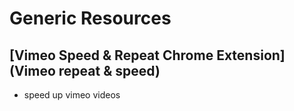 # Generic Resources

## [Vimeo Speed & Repeat Chrome Extension](Vimeo repeat & speed)

- speed up vimeo videos
